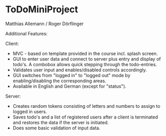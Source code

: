 # ToDoMiniProject

Matthias Allemann / Roger Dörflinger


Additional Features:

Client:
  - MVC - based on template provided in the course incl. splash screen.
  - GUI to enter user data and connect to server plus entry and display of todo's. A combobox allows quick stepping through the todo-entries.
  - Validates user input and enables/disabled controls accordingly.
  - GUI switches from "logged in" to "logged out" mode by enabling/disabling the corresponding areas.
  - Available in English and German (except for "status").
  
Server:
  - Creates random tokens consisting of letters and numbers to assign to logged in users.
  - Saves todo's and a list of registered users after a client is terminated and restores the data if the server is initiated.
  - Does some basic validation of input data.
  
